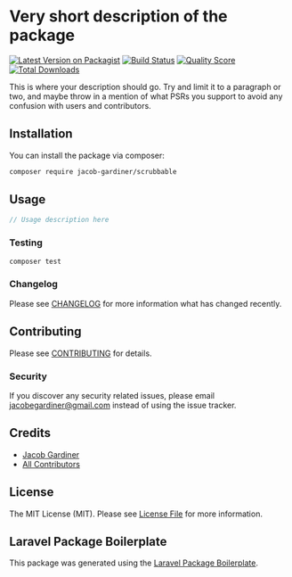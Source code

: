 # Very short description of the package

[![Latest Version on Packagist](https://img.shields.io/packagist/v/jacob-gardiner/scrubbable.svg?style=flat-square)](https://packagist.org/packages/jacob-gardiner/scrubbable)
[![Build Status](https://img.shields.io/travis/jacob-gardiner/scrubbable/master.svg?style=flat-square)](https://travis-ci.org/jacob-gardiner/scrubbable)
[![Quality Score](https://img.shields.io/scrutinizer/g/jacob-gardiner/scrubbable.svg?style=flat-square)](https://scrutinizer-ci.com/g/jacob-gardiner/scrubbable)
[![Total Downloads](https://img.shields.io/packagist/dt/jacob-gardiner/scrubbable.svg?style=flat-square)](https://packagist.org/packages/jacob-gardiner/scrubbable)

This is where your description should go. Try and limit it to a paragraph or two, and maybe throw in a mention of what PSRs you support to avoid any confusion with users and contributors.

## Installation

You can install the package via composer:

```bash
composer require jacob-gardiner/scrubbable
```

## Usage

``` php
// Usage description here
```

### Testing

``` bash
composer test
```

### Changelog

Please see [CHANGELOG](CHANGELOG.md) for more information what has changed recently.

## Contributing

Please see [CONTRIBUTING](CONTRIBUTING.md) for details.

### Security

If you discover any security related issues, please email jacobegardiner@gmail.com instead of using the issue tracker.

## Credits

- [Jacob Gardiner](https://github.com/jacob-gardiner)
- [All Contributors](../../contributors)

## License

The MIT License (MIT). Please see [License File](LICENSE.md) for more information.

## Laravel Package Boilerplate

This package was generated using the [Laravel Package Boilerplate](https://laravelpackageboilerplate.com).